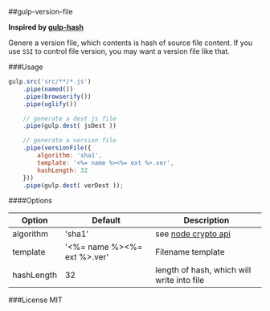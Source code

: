 ##gulp-version-file

**Inspired by [gulp-hash](https://github.com/Dragory/gulp-hash)**

Genere a version file, which contents is hash of source file content.
If you use `SSI` to control file version, you may want a version file like that.

###Usage
```js
gulp.src('src/**/*.js')
	.pipe(named())
	.pipe(browserify())
	.pipe(uglify())

	// generate a dest js file
	.pipe(gulp.dest( jsDest ))

	// generate a version file
	.pipe(versionFile({
		algorithm: 'sha1',
		template: '<%= name %><%= ext %>.ver',
		hashLength: 32
	}))
	.pipe(gulp.dest( verDest ));
```

####Options

|   Option   |           Default           |                                         Description                                          |
|------------|-----------------------------|----------------------------------------------------------------------------------------------|
| algorithm  | 'sha1'                      | see [node crypto api](https://nodejs.org/api/crypto.html#crypto_crypto_createhash_algorithm) |
| template   | '<%= name %><%= ext %>.ver' | Filename template                                                                            |
| hashLength | 32                          | length of hash, which will write into file                                                   |


###License
MIT